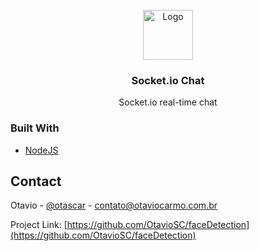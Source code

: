 <div id="top"></div>

<br />
<div align="center">
  <a>
    <img src="https://img.icons8.com/color/344/chat--v1.png" alt="Logo" width="80" height="80">
  </a>

  <h3 align="center">Socket.io Chat</h3>

  <p align="center">
    Socket.io real-time chat
    <br />
  </p>
</div>

### Built With

* [NodeJS](https://nodejs.org/en/)

## Contact

Otavio - [@otascar](https://twitter.com/otascar) - contato@otaviocarmo.com.br

Project Link: [https://github.com/OtavioSC/faceDetection](https://github.com/OtavioSC/faceDetection)


